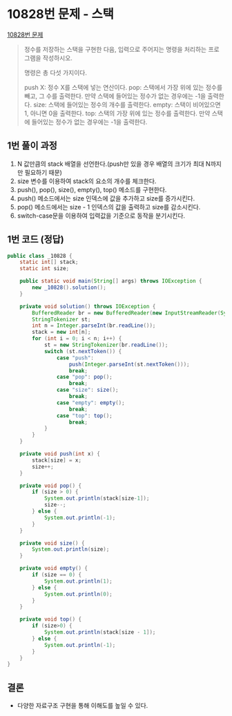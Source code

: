 # 10828번 문제 - 스택
[10828번 문제]:https://www.acmicpc.net/problem/10828
[10828번 문제]
> 정수를 저장하는 스택을 구현한 다음, 입력으로 주어지는 명령을 처리하는 프로그램을 작성하시오.
>
>명령은 총 다섯 가지이다.
>
>push X: 정수 X를 스택에 넣는 연산이다.
>pop: 스택에서 가장 위에 있는 정수를 빼고, 그 수를 출력한다. 만약 스택에 들어있는 정수가 없는 경우에는 -1을 출력한다.
>size: 스택에 들어있는 정수의 개수를 출력한다.
>empty: 스택이 비어있으면 1, 아니면 0을 출력한다.
>top: 스택의 가장 위에 있는 정수를 출력한다. 만약 스택에 들어있는 정수가 없는 경우에는 -1을 출력한다.


## 1번 풀이 과정
1. N 값만큼의 stack 배열을 선언한다.(push만 있을 경우 배열의 크기가 최대 N까지만 필요하기 때문)
2. size 변수를 이용하여 stack의 요소의 개수를 체크한다.
3. push(), pop(), size(), empty(), top() 메소드를 구현한다.
4. push() 메소드에서는 size 인덱스에 값을 추가하고 size를 증가시킨다.
5. pop() 메소드에서는 size - 1 인덱스의 값을 출력하고 size를 감소시킨다.
6. switch-case문을 이용하여 입력값을 기준으로 동작을 분기시킨다.

## 1번 코드 (정답)
```java
public class _10828 {
    static int[] stack;
    static int size;

    public static void main(String[] args) throws IOException {
        new _10828().solution();
    }

    private void solution() throws IOException {
        BufferedReader br = new BufferedReader(new InputStreamReader(System.in));
        StringTokenizer st;
        int n = Integer.parseInt(br.readLine());
        stack = new int[n];
        for (int i = 0; i < n; i++) {
            st = new StringTokenizer(br.readLine());
            switch (st.nextToken()) {
                case "push":
                    push(Integer.parseInt(st.nextToken()));
                    break;
                case "pop": pop();
                    break;
                case "size": size();
                    break;
                case "empty": empty();
                    break;
                case "top": top();
                    break;
            }
        }
    }

    private void push(int x) {
        stack[size] = x;
        size++;
    }

    private void pop() {
        if (size > 0) {
            System.out.println(stack[size-1]);
            size--;
        } else {
            System.out.println(-1);
        }
    }

    private void size() {
        System.out.println(size);
    }

    private void empty() {
        if (size == 0) {
            System.out.println(1);
        } else {
            System.out.println(0);
        }
    }

    private void top() {
        if (size>0) {
            System.out.println(stack[size - 1]);
        } else {
            System.out.println(-1);
        }
    }
}
```

## 결론
* 다양한 자료구조 구현을 통해 이해도를 높일 수 있다.